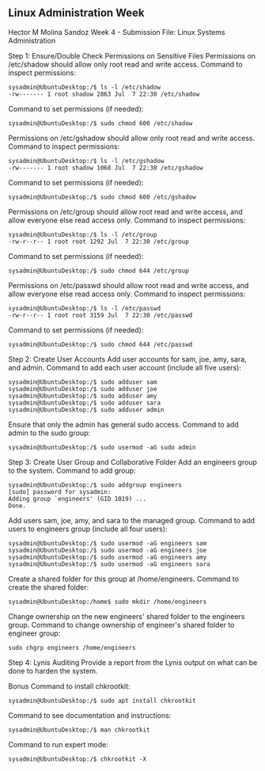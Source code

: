 ## Linux Administration Week

Hector M Molina Sandoz
Week 4 - Submission File: Linux Systems Administration


Step 1: Ensure/Double Check Permissions on Sensitive Files
Permissions on /etc/shadow should allow only root read and write access.
Command to inspect permissions:


```
sysadmin@UbuntuDesktop:/$ ls -l /etc/shadow
-rw------- 1 root shadow 2863 Jul  7 22:30 /etc/shadow
```

Command to set permissions (if needed):
```
sysadmin@UbuntuDesktop:/$ sudo chmod 600 /etc/shadow
```


Permissions on /etc/gshadow should allow only root read and write access.
Command to inspect permissions:
```
sysadmin@UbuntuDesktop:/$ ls -l /etc/gshadow
-rw------- 1 root shadow 1068 Jul  7 22:30 /etc/gshadow
```

Command to set permissions (if needed):
```
sysadmin@UbuntuDesktop:/$ sudo chmod 600 /etc/gshadow
```

Permissions on /etc/group should allow root read and write access, and allow everyone else read access only.
Command to inspect permissions:
```
sysadmin@UbuntuDesktop:/$ ls -l /etc/group
-rw-r--r-- 1 root root 1292 Jul  7 22:30 /etc/group
```

Command to set permissions (if needed):
```
sysadmin@UbuntuDesktop:/$ sudo chmod 644 /etc/group
```


Permissions on /etc/passwd should allow root read and write access, and allow everyone else read access only.
Command to inspect permissions:
```
sysadmin@UbuntuDesktop:/$ ls -l /etc/passwd
-rw-r--r-- 1 root root 3159 Jul  7 22:30 /etc/passwd
```

Command to set permissions (if needed):
```
sysadmin@UbuntuDesktop:/$ sudo chmod 644 /etc/passwd
```


Step 2: Create User Accounts
Add user accounts for sam, joe, amy, sara, and admin.
Command to add each user account (include all five users):
```
sysadmin@UbuntuDesktop:/$ sudo adduser sam
sysadmin@UbuntuDesktop:/$ sudo adduser joe
sysadmin@UbuntuDesktop:/$ sudo adduser amy
sysadmin@UbuntuDesktop:/$ sudo adduser sara
sysadmin@UbuntuDesktop:/$ sudo adduser admin
```

Ensure that only the admin has general sudo access.
Command to add admin to the sudo group:
```
sysadmin@UbuntuDesktop:/$ sudo usermod -aG sudo admin
```


Step 3: Create User Group and Collaborative Folder
Add an engineers group to the system.
Command to add group:
```
sysadmin@UbuntuDesktop:/$ sudo addgroup engineers
[sudo] password for sysadmin: 
Adding group `engineers' (GID 1019) ...
Done.
```

Add users sam, joe, amy, and sara to the managed group.
Command to add users to engineers group (include all four users):

```
sysadmin@UbuntuDesktop:/$ sudo usermod -aG engineers sam
sysadmin@UbuntuDesktop:/$ sudo usermod -aG engineers joe
sysadmin@UbuntuDesktop:/$ sudo usermod -aG engineers amy
sysadmin@UbuntuDesktop:/$ sudo usermod -aG engineers sara
```


Create a shared folder for this group at /home/engineers.
Command to create the shared folder:
```
sysadmin@UbuntuDesktop:/home$ sudo mkdir /home/engineers
```

Change ownership on the new engineers' shared folder to the engineers group.
Command to change ownership of engineer's shared folder to engineer group:
```
sudo chgrp engineers /home/engineers
```


Step 4: Lynis Auditing
Provide a report from the Lynis output on what can be done to harden the system.

 
Bonus
Command to install chkrootkit:
```
sysadmin@UbuntuDesktop:/$ sudo apt install chkrootkit
```
 

Command to see documentation and instructions:
```
sysadmin@UbuntuDesktop:/$ man chkrootkit
```
 
Command to run expert mode:
```
sysadmin@UbuntuDesktop:/$ chkrootkit -X
```

